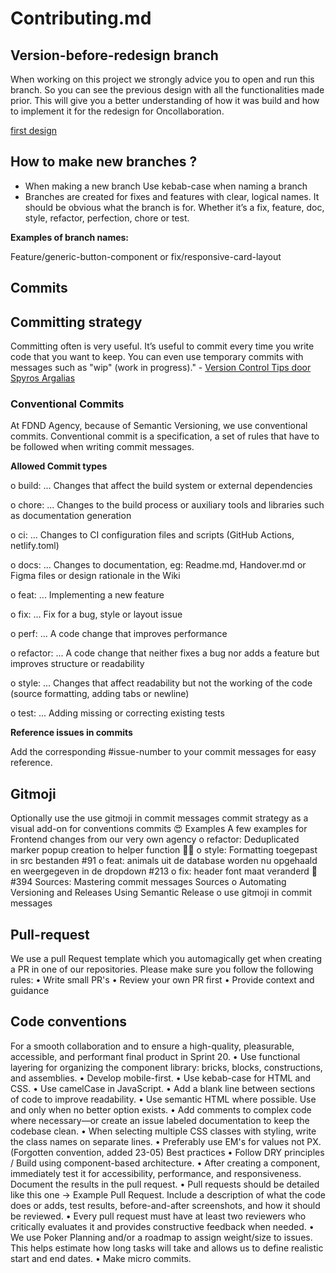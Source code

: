 # Contributing.md

## Version-before-redesign branch
When working on this project we strongly advice you to open and run this branch. So you can see the previous design with all the functionalities made prior. This will give you a better understanding of how it was build and how to implement it for the redesign for Oncollaboration.

[first design](https://github.com/fdnd-agency/oncollaboration/tree/version-before-redesign)

## How to make new branches ?
-	When making  a new branch Use kebab-case when naming a branch
-	Branches are created for fixes and features with clear, logical names. It should be obvious what the branch is for. Whether it’s a fix, feature, doc, style, refactor, perfection, chore or test.

**Examples of branch names:**

Feature/generic-button-component or fix/responsive-card-layout

## Commits

## Committing strategy

Committing often is very useful. It’s useful to commit every time you write code that you want to keep. You can even use temporary commits with messages such as "wip" (work in progress)." - [Version Control Tips door Spyros Argalias](http://programmingduck.com/articles/version-control-commit-early-push-once)

### Conventional Commits

At FDND Agency, because of Semantic Versioning, we use conventional commits. Conventional commit is a specification, a set of rules that have to be followed when writing commit messages.

**Allowed Commit types**

o	build: ... Changes that affect the build system or external dependencies

o	chore: ... Changes to the build process or auxiliary tools and libraries such as documentation generation

o	ci: ... Changes to CI configuration files and scripts (GitHub Actions, netlify.toml)

o	docs: ... Changes to documentation, eg: Readme.md, Handover.md or Figma files or design rationale in the Wiki

o	feat: ... Implementing a new feature

o	fix: ... Fix for a bug, style or layout issue

o	perf: ... A code change that improves performance

o	refactor: ... A code change that neither fixes a bug nor adds a feature but improves structure or readability

o	style: ... Changes that affect readability but not the working of the code (source formatting, adding tabs or newline)

o	test: ... Adding missing or correcting existing tests

**Reference issues in commits**

Add the corresponding #issue-number to your commit messages for easy reference.

## Gitmoji

Optionally use the use gitmoji in commit messages commit strategy as a visual add-on for conventions commits 😍
Examples
A few examples for Frontend changes from our very own agency
o	refactor: Deduplicated marker popup creation to helper function 🧑‍💻
o	style: Formatting toegepast in src bestanden #91
o	feat: animals uit de database worden nu opgehaald en weergegeven in de dropdown #213
o	fix: header font maat veranderd 🐛 #394
Sources: Mastering commit messages
Sources
o	Automating Versioning and Releases Using Semantic Release
o	use gitmoji in commit messages
## Pull-request
We use a pull Request template which you automagically get when creating a PR in one of our repositories.
Please make sure you follow the following rules:
•	Write small PR's
•	Review your own PR first
•	Provide context and guidance
## Code conventions
For a smooth collaboration and to ensure a high-quality, pleasurable, accessible, and performant final product in Sprint 20.
•	  	Use functional layering for organizing the component library: bricks, blocks, constructions, and assemblies.
•	Develop mobile-first.
•	Use kebab-case for HTML and CSS.
•	Use camelCase in JavaScript.
•	Add a blank line between sections of code to improve readability.
•	Use semantic HTML where possible. Use
and only when no better option exists.
•	Add comments to complex code where necessary—or create an issue labeled documentation to keep the codebase clean.
•	When selecting multiple CSS classes with styling, write the class names on separate lines.
•	Preferably use EM's for values not PX. (Forgotten convention, added 23-05) 
Best practices
•	Follow DRY principles / Build using component-based architecture.
•	After creating a component, immediately test it for accessibility, performance, and responsiveness. Document the results in the pull request.
•	Pull requests should be detailed like this one -> Example Pull Request. Include a description of what the code does or adds, test results, before-and-after screenshots, and how it should be reviewed.
•	Every pull request must have at least two reviewers who critically evaluates it and provides constructive feedback when needed.
•	We use Poker Planning and/or a roadmap to assign weight/size to issues. This helps estimate how long tasks will take and allows us to define realistic start and end dates.
•	Make micro commits.


